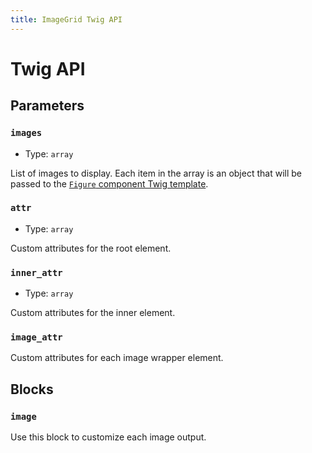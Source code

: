 ```yaml
---
title: ImageGrid Twig API
---
```


# Twig API

## Parameters

### `images`

- Type: `array`

List of images to display. Each item in the array is an object that will be passed to the [`Figure` component Twig template](../Figure/twig-api.md).

### `attr`

- Type: `array`

Custom attributes for the root element.

### `inner_attr`

- Type: `array`

Custom attributes for the inner element.

### `image_attr`

Custom attributes for each image wrapper element.

## Blocks

### `image`

Use this block to customize each image output.
